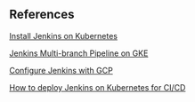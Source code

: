 ## References

[Install Jenkins on Kubernetes](https://www.jenkins.io/doc/book/installing/kubernetes/)

[Jenkins Multi-branch Pipeline on GKE](https://codelabs.developers.google.com/codelabs/jenkins-pipeline-gke#0)

[Configure Jenkins with GCP](https://darecode.com/en/blog/how-to-configure-jenkins-with-google-cloud-platform/)

[How to deploy Jenkins on Kubernetes for CI/CD](https://www.youtube.com/watch?v=eRWIJGF3Y2g)

